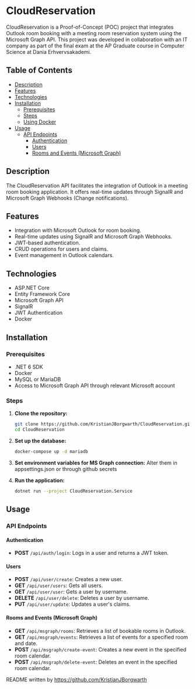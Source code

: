# CloudReservation

CloudReservation is a Proof-of-Concept (POC) project that integrates Outlook room booking with a meeting room reservation system using the Microsoft Graph API. This project was developed in collaboration with an IT company as part of the final exam at the AP Graduate course in Computer Science at Dania Erhvervsakademi.

## Table of Contents

- [Description](#description)
- [Features](#features)
- [Technologies](#technologies)
- [Installation](#installation)
  - [Prerequisites](#prerequisites)
  - [Steps](#steps)
  - [Using Docker](#using-docker)
- [Usage](#usage)
  - [API Endpoints](#api-endpoints)
    - [Authentication](#authentication)
    - [Users](#users)
    - [Rooms and Events (Microsoft Graph)](#rooms-and-events-microsoft-graph)

## Description

The CloudReservation API facilitates the integration of Outlook in a meeting room booking application. It offers real-time updates through SignalR and Microsoft Graph Webhooks (Change notifications).

## Features

- Integration with Microsoft Outlook for room booking.
- Real-time updates using SignalR and Microsoft Graph Webhooks.
- JWT-based authentication.
- CRUD operations for users and claims.
- Event management in Outlook calendars.

## Technologies

- ASP.NET Core
- Entity Framework Core
- Microsoft Graph API
- SignalR
- JWT Authentication
- Docker

## Installation

### Prerequisites

- .NET 6 SDK
- Docker
- MySQL or MariaDB
- Access to Microsoft Graph API through relevant Microsoft account

### Steps

1. **Clone the repository:**
   ```sh
   git clone https://github.com/KristianJBorgwarth/CloudReservation.git
   cd CloudReservation
   ```
   
2. **Set up the database:**
   ```sh
   docker-compose up -d mariadb
   ```

3. **Set environment variables for MS Graph connection:**
   Alter them in appsettings.json or through github secrets
   
4. **Run the application:**
   ```sh
   dotnet run --project CloudReservation.Service
   ```
   
## Usage

### API Endpoints

#### Authentication

- **POST** `/api/auth/login`: Logs in a user and returns a JWT token.

#### Users

- **POST** `/api/user/create`: Creates a new user.
- **GET** `/api/user/users`: Gets all users.
- **GET** `/api/user/user`: Gets a user by username.
- **DELETE** `/api/user/delete`: Deletes a user by username.
- **PUT** `/api/user/update`: Updates a user's claims.

#### Rooms and Events (Microsoft Graph)

- **GET** `/api/msgraph/rooms`: Retrieves a list of bookable rooms in Outlook.
- **GET** `/api/msgraph/events`: Retrieves a list of events for a specified room and date.
- **POST** `/api/msgraph/create-event`: Creates a new event in the specified room calendar.
- **POST** `/api/msgraph/delete-event`: Deletes an event in the specified room calendar.

README written by https://github.com/KristianJBorgwarth
